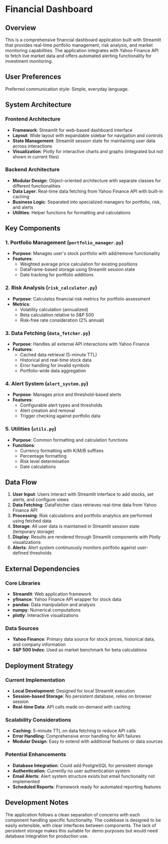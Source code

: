 # Financial Dashboard

## Overview

This is a comprehensive financial dashboard application built with Streamlit that provides real-time portfolio management, risk analysis, and market monitoring capabilities. The application integrates with Yahoo Finance API to fetch live market data and offers automated alerting functionality for investment monitoring.

## User Preferences

Preferred communication style: Simple, everyday language.

## System Architecture

### Frontend Architecture
- **Framework**: Streamlit for web-based dashboard interface
- **Layout**: Wide layout with expandable sidebar for navigation and controls
- **State Management**: Streamlit session state for maintaining user data across interactions
- **Visualization**: Plotly for interactive charts and graphs (integrated but not shown in current files)

### Backend Architecture
- **Modular Design**: Object-oriented architecture with separate classes for different functionalities
- **Data Layer**: Real-time data fetching from Yahoo Finance API with built-in caching
- **Business Logic**: Separated into specialized managers for portfolio, risk, and alerts
- **Utilities**: Helper functions for formatting and calculations

## Key Components

### 1. Portfolio Management (`portfolio_manager.py`)
- **Purpose**: Manages user's stock portfolio with add/remove functionality
- **Features**: 
  - Weighted average price calculation for existing positions
  - DataFrame-based storage using Streamlit session state
  - Date tracking for portfolio additions

### 2. Risk Analysis (`risk_calculator.py`)
- **Purpose**: Calculates financial risk metrics for portfolio assessment
- **Metrics**:
  - Volatility calculation (annualized)
  - Beta calculation relative to S&P 500
  - Risk-free rate consideration (2% annual)

### 3. Data Fetching (`data_fetcher.py`)
- **Purpose**: Handles all external API interactions with Yahoo Finance
- **Features**:
  - Cached data retrieval (5-minute TTL)
  - Historical and real-time stock data
  - Error handling for invalid symbols
  - Portfolio-wide data aggregation

### 4. Alert System (`alert_system.py`)
- **Purpose**: Manages price and threshold-based alerts
- **Features**:
  - Configurable alert types and thresholds
  - Alert creation and removal
  - Trigger checking against portfolio data

### 5. Utilities (`utils.py`)
- **Purpose**: Common formatting and calculation functions
- **Functions**:
  - Currency formatting with K/M/B suffixes
  - Percentage formatting
  - Risk level determination
  - Date calculations

## Data Flow

1. **User Input**: Users interact with Streamlit interface to add stocks, set alerts, and configure views
2. **Data Fetching**: DataFetcher class retrieves real-time data from Yahoo Finance API
3. **Processing**: Risk calculations and portfolio analytics are performed using fetched data
4. **Storage**: All user data is maintained in Streamlit session state (temporary storage)
5. **Display**: Results are rendered through Streamlit components with Plotly visualizations
6. **Alerts**: Alert system continuously monitors portfolio against user-defined thresholds

## External Dependencies

### Core Libraries
- **Streamlit**: Web application framework
- **yfinance**: Yahoo Finance API wrapper for stock data
- **pandas**: Data manipulation and analysis
- **numpy**: Numerical computations
- **plotly**: Interactive visualizations

### Data Sources
- **Yahoo Finance**: Primary data source for stock prices, historical data, and company information
- **S&P 500 Index**: Used as market benchmark for beta calculations

## Deployment Strategy

### Current Implementation
- **Local Development**: Designed for local Streamlit execution
- **Session-based Storage**: No persistent database, relies on browser session
- **Real-time Data**: API calls made on-demand with caching

### Scalability Considerations
- **Caching**: 5-minute TTL on data fetching to reduce API calls
- **Error Handling**: Comprehensive error handling for API failures
- **Modular Design**: Easy to extend with additional features or data sources

### Potential Enhancements
- **Database Integration**: Could add PostgreSQL for persistent storage
- **Authentication**: Currently no user authentication system
- **Email Alerts**: Alert system structure exists but email functionality not implemented
- **Scheduled Reports**: Framework ready for automated reporting features

## Development Notes

The application follows a clean separation of concerns with each component handling specific functionality. The codebase is designed to be easily extensible, with clear interfaces between components. The lack of persistent storage makes this suitable for demo purposes but would need database integration for production use.